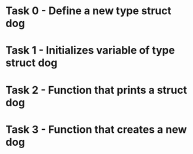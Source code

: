 # Task 0 - Define a new type struct dog
# Task 1 - Initializes variable of type struct dog
# Task 2 - Function that prints a struct dog
# Task 3 - Function that creates a new dog
